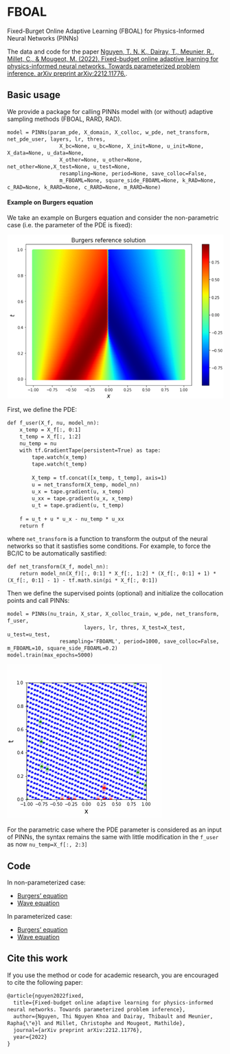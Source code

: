 # FBOAL
Fixed-Burget Online Adaptive Learning (FBOAL) for Physics-Informed Neural Networks (PINNs)

The data and code for the paper [Nguyen, T. N. K., Dairay, T., Meunier, R., Millet, C., & Mougeot, M. (2022). Fixed-budget online adaptive learning for physics-informed neural networks. Towards parameterized problem inference. arXiv preprint arXiv:2212.11776.](https://arxiv.org/pdf/2212.11776.pdf).

## Basic usage

We provide a package for calling PINNs model with (or without) adaptive sampling methods (FBOAL, RARD, RAD).
```
model = PINNs(param_pde, X_domain, X_colloc, w_pde, net_transform, net_pde_user, layers, lr, thres,
                 X_bc=None, u_bc=None, X_init=None, u_init=None, X_data=None, u_data=None,
                 X_other=None, u_other=None, net_other=None,X_test=None, u_test=None,
                 resampling=None, period=None, save_colloc=False,
                 m_FBOAML=None, square_side_FBOAML=None, k_RAD=None, c_RAD=None, k_RARD=None, c_RARD=None, m_RARD=None)
```
#### Example on Burgers equation

We take an example on Burgers equation and consider the non-parametric case (i.e. the parameter of the PDE is fixed):

![My Image](images/burgers_sol_github.png) 

First, we define the PDE:
```
def f_user(X_f, nu, model_nn):
    x_temp = X_f[:, 0:1]
    t_temp = X_f[:, 1:2]
    nu_temp = nu
    with tf.GradientTape(persistent=True) as tape:
        tape.watch(x_temp)
        tape.watch(t_temp)

        X_temp = tf.concat([x_temp, t_temp], axis=1)
        u = net_transform(X_temp, model_nn)
        u_x = tape.gradient(u, x_temp)
        u_xx = tape.gradient(u_x, x_temp)
        u_t = tape.gradient(u, t_temp)

    f = u_t + u * u_x - nu_temp * u_xx
    return f
```
where `net_transform` is a function to transform the output of the neural networks so that it sastisfies some conditions. For example, to force the BC/IC to be automatically sastified:
```
def net_transform(X_f, model_nn):
    return model_nn(X_f)[:, 0:1] * X_f[:, 1:2] * (X_f[:, 0:1] + 1) * (X_f[:, 0:1] - 1) - tf.math.sin(pi * X_f[:, 0:1])
```
Then we define the supervised points (optional) and initialize the collocation points and call PINNs:
```
model = PINNs(nu_train, X_star, X_colloc_train, w_pde, net_transform, f_user,
                         layers, lr, thres, X_test=X_test, u_test=u_test,
                 resampling='FBOAML', period=1000, save_colloc=False, m_FBOAML=10, square_side_FBOAML=0.2)
model.train(max_epochs=5000)
```
![My Image](images/simple_animation_burgers.gif)

For the parametric case where the PDE parameter is considered as an input of PINNs, the syntax remains the same with little modification in the `f_user` as now `nu_temp=X_f[:, 2:3]`
## Code
In non-parameterized case:
- [Burgers’ equation](example/non-parameterized/burgers)
- [Wave equation](example/non-parameterized/wave)

In parameterized case:
- [Burgers’ equation](example/parameterized/burgers)
- [Wave equation](example/parameterized/wave)

## Cite this work

If you use the method or code for academic research, you are encouraged to cite the following paper:

```
@article{nguyen2022fixed,
  title={Fixed-budget online adaptive learning for physics-informed neural networks. Towards parameterized problem inference},
  author={Nguyen, Thi Nguyen Khoa and Dairay, Thibault and Meunier, Rapha{\"e}l and Millet, Christophe and Mougeot, Mathilde},
  journal={arXiv preprint arXiv:2212.11776},
  year={2022}
}
```